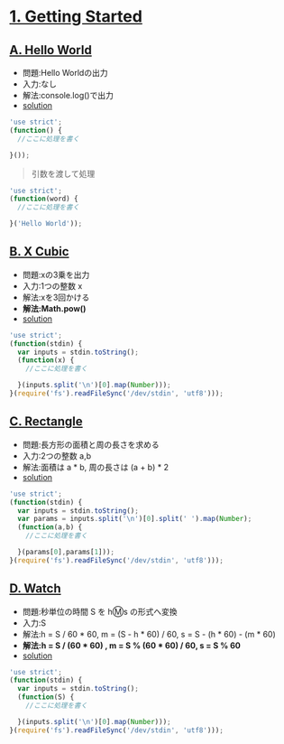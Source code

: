 # [1. Getting Started](http://judge.u-aizu.ac.jp/onlinejudge/topic.jsp?cid=ITP1#problems/ITP1_1)

## [A. Hello World](http://judge.u-aizu.ac.jp/onlinejudge/description.jsp?id=ITP1_1_A)

- 問題:Hello Worldの出力
- 入力:なし
- 解法:console.log()で出力
- [solution](http://judge.u-aizu.ac.jp/onlinejudge/solution.jsp?pid=ITP1_1_A#10)

```js
'use strict';
(function() {
  //ここに処理を書く

}()); 
```

> 引数を渡して処理

```js
'use strict';
(function(word) {
  //ここに処理を書く

}('Hello World')); 
```

## [B. X Cubic](http://judge.u-aizu.ac.jp/onlinejudge/description.jsp?id=ITP1_1_B)

- 問題:xの3乗を出力
- 入力:1つの整数 x 
- 解法:xを3回かける
- **解法:Math.pow()**
- [solution](http://judge.u-aizu.ac.jp/onlinejudge/solution.jsp?pid=ITP1_1_B#10)

```js
'use strict';
(function(stdin) { 
  var inputs = stdin.toString();
  (function(x) {
    //ここに処理を書く

  }(inputs.split('\n')[0].map(Number))); 
}(require('fs').readFileSync('/dev/stdin', 'utf8')));
```

## [C. Rectangle](http://judge.u-aizu.ac.jp/onlinejudge/description.jsp?id=ITP1_1_C)

- 問題:長方形の面積と周の長さを求める
- 入力:2つの整数 a,b
- 解法:面積は a * b, 周の長さは (a + b) * 2
- [solution](http://judge.u-aizu.ac.jp/onlinejudge/solution.jsp?pid=ITP1_1_C#10)


```js
'use strict';
(function(stdin) { 
  var inputs = stdin.toString();
  var params = inputs.split('\n')[0].split(' ').map(Number);
  (function(a,b) {
    //ここに処理を書く

  }(params[0],params[1])); 
}(require('fs').readFileSync('/dev/stdin', 'utf8')));
```

## [D. Watch](http://judge.u-aizu.ac.jp/onlinejudge/description.jsp?id=ITP1_1_D)

- 問題:秒単位の時間 S を h:m:s の形式へ変換
- 入力:S
- 解法:h = S / 60 * 60, m = (S - h * 60) / 60, s = S - (h * 60) - (m * 60) 
- **解法:h = S / (60 * 60) , m = S % (60 * 60) / 60, s = S % 60**
- [solution](http://judge.u-aizu.ac.jp/onlinejudge/solution.jsp?pid=ITP1_1_D#10)

```js
'use strict';
(function(stdin) { 
  var inputs = stdin.toString();
  (function(S) {
    //ここに処理を書く

  }(inputs.split('\n')[0].map(Number))); 
}(require('fs').readFileSync('/dev/stdin', 'utf8')));
```